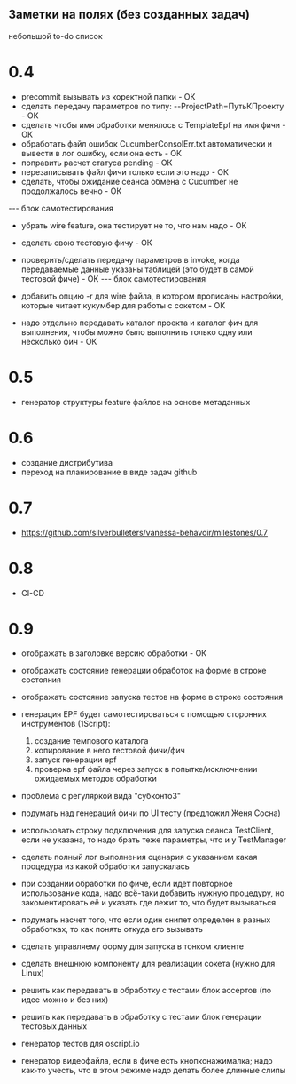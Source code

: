## Заметки на полях (без созданных задач)

небольшой to-do список

# 0.4

* precommit вызывать из коректной папки - ОК
* сделать передачу параметров по типу: --ProjectPath=ПутьКПроекту - ОК
* сделать чтобы имя обработки менялось с TemplateEpf на имя фичи - ОК
* обработать файл ошибок CucumberConsolErr.txt автоматически и вывести в лог ошибку, если она есть - ОК
* поправить расчет статуса pending - ОК
* перезаписывать файл фичи только если это надо - ОК
* сделать, чтобы ожидание сеанса обмена с Cucumber не продолжалось вечно - ОК

--- блок самотестирования
* убрать wire feature, она тестирует не то, что нам надо - ОК
* сделать свою тестовую фичу - ОК
* проверить/сделать передачу параметров в invoke, когда передаваемые данные указаны таблицей (это будет в самой тестовой фиче) - ОК
--- блок самотестирования

* добавить опцию -r для wire файла, в котором прописаны настройки, которые читает кукумбер для работы с сокетом - ОК
* надо отдельно передавать каталог проекта и каталог фич для выполнения, чтобы можно было выполнить только одну или несколько фич - ОК


# 0.5

* генератор структуры feature файлов на основе метаданных

# 0.6

* создание дистрибутива
* переход на планирование в виде задач github


# 0.7

* https://github.com/silverbulleters/vanessa-behavoir/milestones/0.7

# 0.8

* CI-CD

# 0.9

* отображать в заголовке версию обработки - ОК
* отображать состояние генерации обработок на форме в строке состояния
* отображать состояние запуска тестов на форме в строке состояния

* генерация EPF будет самотестироваться с помощью сторонних инструментов (1Script):
	1. создание темпового каталога
	2. копирование в него тестовой фичи/фич
	3. запуск генерации epf
	4. проверка epf файла через запуск в попытке/исключнении ожидаемых методов обработки

* проблема с регуляркой вида "субконто3"
* подумать над генераций фичи по UI тесту (предложил Женя Сосна)
* использовать строку подключения для запуска сеанса TestClient, если не указана, то надо брать теже параметры, что и у TestManager
* сделать полный лог выполнения сценария с указанием какая процедура из какой обработки запускалась
* при создании обработки по фиче, если идёт повторное использование кода, надо всё-таки добавить нужную процедуру, но закоментировать её и указать где лежит то, что будет вызываться
* подумать насчет того, что если один снипет определен в разных обработках, то как понять откуда его вызывать
* сделать управляему форму для запуска в тонком клиенте
* сделать внешнюю компоненту для реализации сокета (нужно для Linux)
* решить как передавать в обработку с тестами блок ассертов (по идее можно и без них)
* решить как передавать в обработку с тестами блок генерации тестовых данных
* генератор тестов для oscript.io
* генератор видеофайла, если в фиче есть кнопконажималка; надо как-то учесть, что в этом режиме надо делать более длинные слипы
